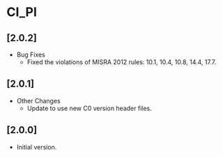 # CI_PI

## [2.0.2]

- Bug Fixes
  - Fixed the violations of MISRA 2012 rules: 10.1, 10.4, 10.8, 14.4, 17.7.

## [2.0.1]

- Other Changes
  - Update to use new C0 version header files.

## [2.0.0]

- Initial version.
